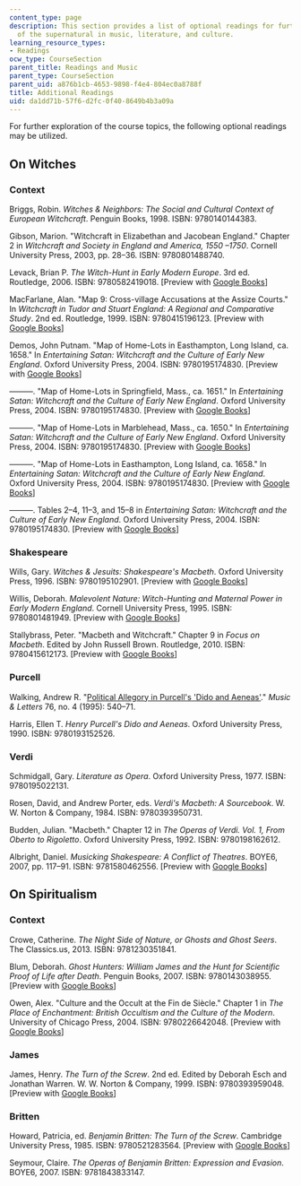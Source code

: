 ```yaml
---
content_type: page
description: This section provides a list of optional readings for further exploration
  of the supernatural in music, literature, and culture.
learning_resource_types:
- Readings
ocw_type: CourseSection
parent_title: Readings and Music
parent_type: CourseSection
parent_uid: a876b1cb-4653-9898-f4e4-804ec0a8788f
title: Additional Readings
uid: da1dd71b-57f6-d2fc-0f40-8649b4b3a09a
---
```


For further exploration of the course topics, the following optional readings may be utilized.

On Witches
----------

### Context

Briggs, Robin. _Witches & Neighbors: The Social and Cultural Context of European Witchcraft_. Penguin Books, 1998. ISBN: 9780140144383.

Gibson, Marion. "Witchcraft in Elizabethan and Jacobean England." Chapter 2 in _Witchcraft and Society in England and America, 1550 –1750_. Cornell University Press, 2003, pp. 28–36. ISBN: 9780801488740.

Levack, Brian P. _The Witch-Hunt in Early Modern Europe_. 3rd ed. Routledge, 2006. ISBN: 9780582419018. \[Preview with [Google Books](http://books.google.com/books?id=dgoVAgAAQBAJ&pg=PAfrontcover)\]

MacFarlane, Alan. "Map 9: Cross-village Accusations at the Assize Courts." In _Witchcraft in Tudor and Stuart England: A Regional and Comparative Study_. 2nd ed. Routledge, 1999. ISBN: 9780415196123. \[Preview with [Google Books](http://books.google.com/books?id=lmfuwq0mQMUC&pg=PAfrontcover)\]

Demos, John Putnam. "Map of Home-Lots in Easthampton, Long Island, ca. 1658." In _Entertaining Satan: Witchcraft and the Culture of Early New England_. Oxford University Press, 2004. ISBN: 9780195174830. \[Preview with [Google Books](http://books.google.com/books?id=igBQccp-wqAC&pg=PAfrontcover)\]

———. "Map of Home-Lots in Springfield, Mass., ca. 1651." In _Entertaining Satan: Witchcraft and the Culture of Early New England_. Oxford University Press, 2004. ISBN: 9780195174830. \[Preview with [Google Books](http://books.google.com/books?id=igBQccp-wqAC&pg=PAfrontcover)\]

———. "Map of Home-Lots in Marblehead, Mass., ca. 1650." In _Entertaining Satan: Witchcraft and the Culture of Early New England_. Oxford University Press, 2004. ISBN: 9780195174830. \[Preview with [Google Books](http://books.google.com/books?id=igBQccp-wqAC&pg=PAfrontcover)\]

———. "Map of Home-Lots in Easthampton, Long Island, ca. 1658." In _Entertaining Satan: Witchcraft and the Culture of Early New England_. Oxford University Press, 2004. ISBN: 9780195174830. \[Preview with [Google Books](http://books.google.com/books?id=igBQccp-wqAC&pg=PAfrontcover)\]

———. Tables 2–4, 11–3, and 15–8 in _Entertaining Satan: Witchcraft and the Culture of Early New England_. Oxford University Press, 2004. ISBN: 9780195174830. \[Preview with [Google Books](http://books.google.com/books?id=igBQccp-wqAC&pg=PAfrontcover)\]

### Shakespeare

Wills, Gary. _Witches & Jesuits: Shakespeare's Macbeth_. Oxford University Press, 1996. ISBN: 9780195102901. \[Preview with [Google Books](http://books.google.com/books?id=7vXV585BiYYC&pg=PAfrontcover)\]

Willis, Deborah. _Malevolent Nature: Witch-Hunting and Maternal Power in Early Modern England_. Cornell University Press, 1995. ISBN: 9780801481949. \[Preview with [Google Books](http://books.google.com/books?id=daUnzBruYlwC&pg=PAfrontcover)\]

Stallybrass, Peter. "Macbeth and Witchcraft." Chapter 9 in _Focus on Macbeth_. Edited by John Russell Brown. Routledge, 2010. ISBN: 9780415612173. \[Preview with [Google Books](http://books.google.com/books?id=LbHe3BTA3ewC&pg=PA189#v=onepage)\]

### Purcell

Walking, Andrew R. "[Political Allegory in Purcell's 'Dido and Aeneas'](http://connection.ebscohost.com/c/articles/9511290291/political-allegory-purcells-dido-aeneas)." _Music & Letters_ 76, no. 4 (1995): 540–71.

Harris, Ellen T. _Henry Purcell's Dido and Aeneas_. Oxford University Press, 1990. ISBN: 9780193152526.

### Verdi

Schmidgall, Gary. _Literature as Opera_. Oxford University Press, 1977. ISBN: 9780195022131.

Rosen, David, and Andrew Porter, eds. _Verdi's Macbeth: A Sourcebook_. W. W. Norton & Company, 1984. ISBN: 9780393950731.

Budden, Julian. "Macbeth." Chapter 12 in _The Operas of Verdi. Vol. 1, From Oberto to Rigoletto_. Oxford University Press, 1992. ISBN: 9780198162612.

Albright, Daniel. _Musicking Shakespeare: A Conflict of Theatres_. BOYE6, 2007, pp. 117–91. ISBN: 9781580462556. \[Preview with [Google Books](http://books.google.com/books?id=s9H1SwjmavsC&pg=PA117#v=onepage)\]

On Spiritualism
---------------

### Context

Crowe, Catherine. _The Night Side of Nature, or Ghosts and Ghost Seers_. The Classics.us, 2013. ISBN: 9781230351841.

Blum, Deborah. _Ghost Hunters: William James and the Hunt for Scientific Proof of Life after Death_. Penguin Books, 2007. ISBN: 9780143038955. \[Preview with [Google Books](http://books.google.com/books?id=CKb9lvlOZnIC&pg=PAfrontcover)\]

Owen, Alex. "Culture and the Occult at the Fin de Siècle." Chapter 1 in _The Place of Enchantment: British Occultism and the Culture of the Modern_. University of Chicago Press, 2004. ISBN: 9780226642048. \[Preview with [Google Books](http://books.google.com/books?id=rQYaGEBuRHYC&pg=PA9#v=onepage)\]

### James

James, Henry. _The Turn of the Screw_. 2nd ed. Edited by Deborah Esch and Jonathan Warren. W. W. Norton & Company, 1999. ISBN: 9780393959048. \[Preview with [Google Books](https://books.google.com/books/about/The_Turn_of_the_Screw.html?id=OnPHMgEACAAJ)\]

### Britten

Howard, Patricia, ed. _Benjamin Britten: The Turn of the Screw_. Cambridge University Press, 1985. ISBN: 9780521283564. \[Preview with [Google Books](http://books.google.com/books?id=PzU_IX5ICvkC&pg=PAfrontcover)\]

Seymour, Claire. _The Operas of Benjamin Britten: Expression and Evasion_. BOYE6, 2007. ISBN: 9781843833147.